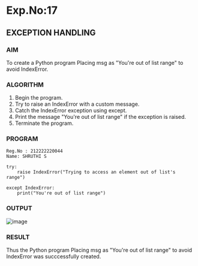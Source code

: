 # Exp.No:17  
## EXCEPTION HANDLING

### AIM  

To create a Python program Placing msg as "You're out of list range" to avoid IndexError.

### ALGORITHM

1. Begin the program.  
2. Try to raise an IndexError with a custom message.
3. Catch the IndexError exception using except.
4. Print the message "You're out of list range" if the exception is raised.
5. Terminate the program.

### PROGRAM

```
Reg.No : 212222220044
Name: SHRUTHI S

try:
    raise IndexError("Trying to access an element out of list's range")

except IndexError:
    print("You're out of list range")

```

### OUTPUT

![image](https://github.com/user-attachments/assets/76d1fde2-ab2a-4c00-8948-3781d04e77fb)

### RESULT

Thus the  Python program Placing msg as "You're out of list range" to avoid IndexError was succcessfully created.
